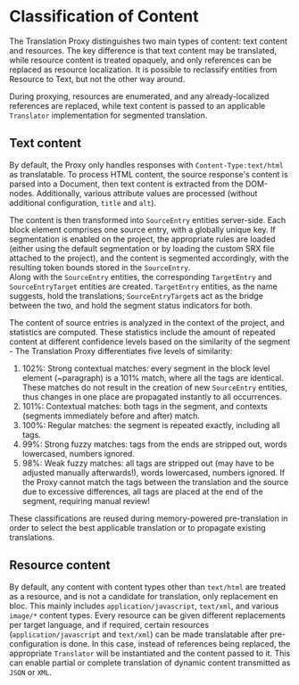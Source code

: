 # Classification of Content

The Translation Proxy distinguishes two main types of content: text content and resources. The key difference is that text content may be translated, while resource content is treated opaquely, and only references can be replaced as resource localization. It is possible to reclassify entities from Resource to Text, but not the other way around.

During proxying, resources are enumerated, and any already-localized references are replaced, while text content is passed to an applicable `Translator` implementation for segmented translation.

## Text content

By default, the Proxy only handles responses with `Content-Type:text/html` as translatable. To process HTML content, the source response's content is parsed into a Document, then text content is extracted from the DOM-nodes. Additionally, various attribute values are processed (without additional configuration, `title` and `alt`).

The content is then transformed into `SourceEntry` entities server-side. Each block element comprises one source entry, with a globally unique key. If segmentation is enabled on the project, the appropriate rules are loaded (either using the default segmentation or by loading the custom SRX file attached to the project), and the content is segmented accordingly, with the resulting token bounds stored in the `SourceEntry`.  
Along with the `SourceEntry` entities, the corresponding `TargetEntry` and `SourceEntryTarget` entities are created. `TargetEntry` entities, as the name suggests, hold the translations; `SourceEntryTarget`s act as the bridge between the two, and hold the segment status indicators for both.

The content of source entries is analyzed in the context of the project, and statistics are computed. These statistics include the amount of repeated content at different confidence levels based on the similarity of the segment - The Translation Proxy differentiates five levels of similarity:

1. 102%: Strong contextual matches: every segment in the block level element (~paragraph) is a 101% match, where all the tags are identical. These matches do not result in the creation of new `SourceEntry` entities, thus changes in one place are propagated instantly to all occurrences.
2. 101%: Contextual matches: both tags in the segment, and contexts (segments immediately before and after) match.
3. 100%: Regular matches: the segment is repeated exactly, including all tags.
4. 99%: Strong fuzzy matches: tags from the ends are stripped out, words lowercased, numbers ignored.
5. 98%: Weak fuzzy matches: all tags are stripped out (may have to be adjusted manually afterwards!), words lowercased, numbers ignored. If the Proxy cannot match the tags between the translation and the source due to excessive differences, all tags are placed at the end of the segment, requiring manual review!

These classifications are reused during memory-powered pre-translation in order to select the best applicable translation or to propagate existing translations.

## Resource content

By default, any content with content types other than `text/html` are treated as a resource, and is not a candidate for translation, only replacement en bloc. This mainly includes `application/javascript`, `text/xml`, and various `image/*` content types. Every resource can be given different replacements per target language, and if required, certain resources (`application/javascript` and `text/xml`) can be made translatable after pre-configuration is done. In this case, instead of references being replaced, the appropriate `Translator` will be instantiated and the content passed to it. This can enable partial or complete translation of dynamic content transmitted as `JSON` or `XML`.
